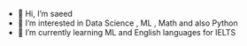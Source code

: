 - 👋 Hi, I’m saeed
- 👀 I’m interested in Data Science , ML , Math and also Python
- 🌱 I’m currently learning ML and English languages for IELTS

<!---
saeedsalehy/saeedsalehy is a ✨ special ✨ repository because its `README.md` (this file) appears on your GitHub profile.
You can click the Preview link to take a look at your changes.
--->
